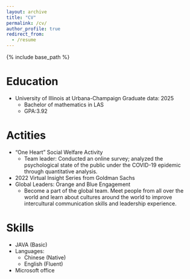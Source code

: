```yaml
---
layout: archive
title: "CV"
permalink: /cv/
author_profile: true
redirect_from:
  - /resume
---
```


{% include base_path %}

Education
======
* University of Illinois at Urbana-Champaign    Graduate data: 2025
    * Bachelor of mathematics in LAS
    * GPA:3.92

Actities
======
* “One Heart” Social Welfare Activity
    * Team leader: Conducted an online survey; analyzed the psychological state of the public under the COVID-19 epidemic through quantitative analysis.
* 2022 Virtual Insight Series from Goldman Sachs
* Global Leaders: Orange and Blue Engagement
    * Become a part of the global team. Meet people from all over the world and learn about cultures around the world to improve intercultural communication skills and leadership experience.


Skills
======
* JAVA (Basic)
* Languages:
  * Chinese (Native)
  * English (Fluent)
* Microsoft office



